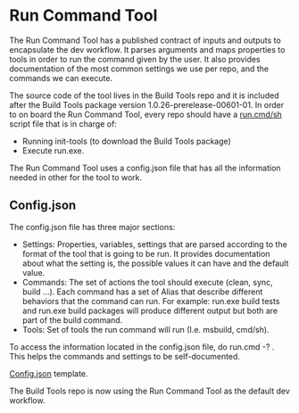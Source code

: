 Run Command Tool
===========================
The Run Command Tool has a published contract of inputs and outputs to encapsulate the dev workflow. It parses arguments and maps properties to tools in order to run the command given by the user. It also provides documentation of the most common settings we use per repo, and the commands we can execute.

The source code of the tool lives in the Build Tools repo and it is included after the Build Tools package version 1.0.26-prerelease-00601-01. 
In order to on board the Run Command Tool, every repo should have a [run.cmd/sh](../run.cmd) script file that is in charge of:
- Running init-tools (to download the Build Tools package) 
- Execute run.exe.

The Run Command Tool uses a config.json file that has all the information needed in other for the tool to work.

Config.json
---------------------------
The config.json file has three major sections:
- Settings: Properties, variables, settings that are parsed according to the format of the tool that is going to be run. It provides documentation about what the setting is, the possible values it can have and the default value.
- Commands: The set of actions the tool should execute (clean, sync, build …). Each command has a set of Alias that describe different behaviors that the command can run. For example: run.exe build tests and run.exe build packages will produce different output but both are part of the build command.
- Tools: Set of tools the run command will run (I.e. msbuild, cmd/sh). 

To access the information located in the config.json file, do run.cmd -? . This helps the commands and settings to be self-documented.

[Config.json](/configTemplate.json) template.


The Build Tools repo is now using the Run Command Tool as the default dev workflow.
